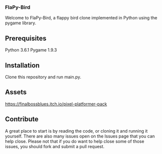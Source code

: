 ### FlaPy-Bird

Welcome to FlaPy-Bird, a flappy bird clone implemented in Python using the pygame library. 

## Prerequisites

Python 3.6.1
Pygame 1.9.3

## Installation

Clone this repository and run main.py.

## Assets
https://finalbossblues.itch.io/pixel-platformer-pack

## Contribute

A great place to start is by reading the code, or cloning it and running it yourself. There are also many issues open on the Issues page that you can help close. Please not that if you do want to help close some of those issues, you should fork and submit a pull request.  

